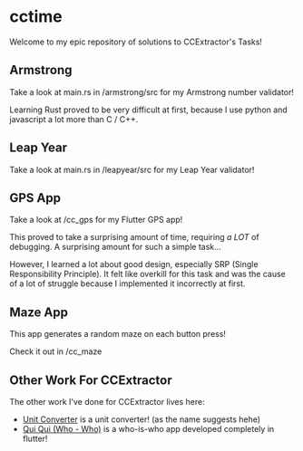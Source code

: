 # cctime
Welcome to my epic repository of solutions to CCExtractor's Tasks!

## Armstrong

Take a look at main.rs in /armstrong/src for my Armstrong number validator!

Learning Rust proved to be very difficult at first, because I use python and javascript a lot more than C / C++.

## Leap Year

Take a look at main.rs in /leapyear/src for my Leap Year validator!

## GPS App

Take a look at /cc_gps for my Flutter GPS app!

This proved to take a surprising amount of time, requiring _a LOT_ of debugging. A surprising amount for such a simple task...

However, I learned a lot about good design, especially SRP (Single Responsibility Principle). It felt like overkill for this task and was the cause of a lot of struggle because I implemented it incorrectly at first.

## Maze App

This app generates a random maze on each button press!

Check it out in /cc_maze

## Other Work For CCExtractor

The other work I've done for CCExtractor lives here:

- [Unit Converter](https://github.com/dhrumilp15/UnitConverter) is a unit converter! (as the name suggests hehe)
- [Qui Qui (Who - Who)](https://github.com/dhrumilp15/quiqui) is a who-is-who app developed completely in flutter!